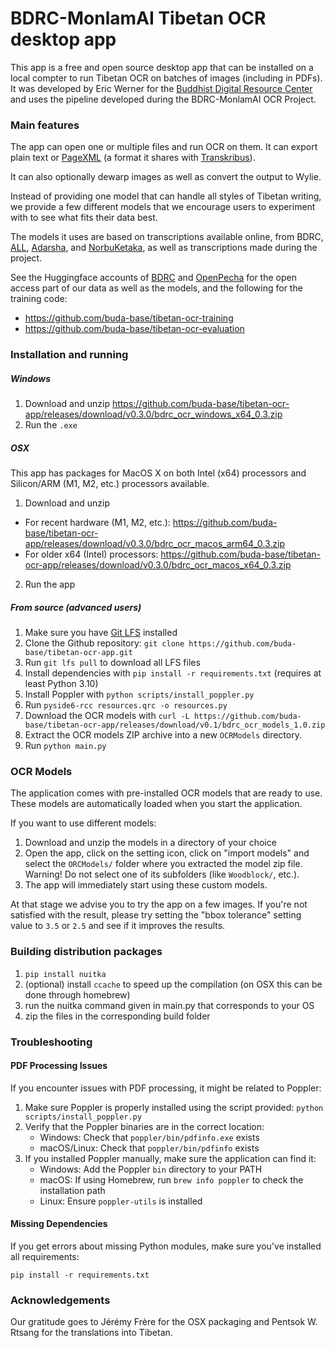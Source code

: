 # BDRC-MonlamAI Tibetan OCR desktop app

This app is a free and open source desktop app that can be installed on a local compter to run Tibetan OCR on batches of images (including in PDFs). It was developed by Eric Werner for the [Buddhist Digital Resource Center](https://www.bdrc.io) and uses the pipeline developed during the BDRC-MonlamAI OCR Project.

### Main features

The app can open one or multiple files and run OCR on them. It can export plain text or [PageXML](https://github.com/PRImA-Research-Lab/PAGE-XML) (a format it shares with [Transkribus](https://www.transkribus.org/)).

It can also optionally dewarp images as well as convert the output to Wylie.

Instead of providing one model that can handle all styles of Tibetan writing, we provide a few different models that we encourage users to experiment with to see what fits their data best.

The models it uses are based on transcriptions available online, from BDRC, [ALL](https://asianlegacylibrary.org/), [Adarsha](https://adarshah.org/), and [NorbuKetaka](http://purl.bdrc.io/resource/PR1ER1), as well as transcriptions made during the project.

See the Huggingface accounts of [BDRC](https://huggingface.co/BDRC) and [OpenPecha](https://huggingface.co/openpecha) for the open access part of our data as well as the models, and the following for the training code:

- https://github.com/buda-base/tibetan-ocr-training
- https://github.com/buda-base/tibetan-ocr-evaluation

### Installation and running

##### Windows

1. Download and unzip https://github.com/buda-base/tibetan-ocr-app/releases/download/v0.3.0/bdrc_ocr_windows_x64_0.3.zip
2. Run the `.exe`

##### OSX

This app has packages for MacOS X on both Intel (x64) processors and Silicon/ARM (M1, M2, etc.) processors available.

1. Download and unzip

- For recent hardware (M1, M2, etc.): https://github.com/buda-base/tibetan-ocr-app/releases/download/v0.3.0/bdrc_ocr_macos_arm64_0.3.zip
- For older x64 (Intel) processors: https://github.com/buda-base/tibetan-ocr-app/releases/download/v0.3.0/bdrc_ocr_macos_x64_0.3.zip

2. Run the app

##### From source (advanced users)

1. Make sure you have [Git LFS](https://git-lfs.com) installed
2. Clone the Github repository: `git clone https://github.com/buda-base/tibetan-ocr-app.git`
3. Run `git lfs pull` to download all LFS files
4. Install dependencies with `pip install -r requirements.txt` (requires at least Python 3.10)
5. Install Poppler with `python scripts/install_poppler.py`
6. Run `pyside6-rcc resources.qrc -o resources.py`
7. Download the OCR models with `curl -L https://github.com/buda-base/tibetan-ocr-app/releases/download/v0.1/bdrc_ocr_models_1.0.zip`
8. Extract the OCR models ZIP archive into a new `OCRModels` directory.
9. Run `python main.py`

### OCR Models

The application comes with pre-installed OCR models that are ready to use. These models are automatically loaded when you start the application.

If you want to use different models:

1. Download and unzip the models in a directory of your choice
2. Open the app, click on the setting icon, click on "import models" and select the `ORCModels/` folder where you extracted the model zip file. Warning! Do not select one of its subfolders (like `Woodblock/`, etc.).
3. The app will immediately start using these custom models.

At that stage we advise you to try the app on a few images. If you're not satisfied with the result, please try setting the "bbox tolerance" setting value to `3.5` or `2.5` and see if it improves the results.

### Building distribution packages

1. `pip install nuitka`
2. (optional) install `ccache` to speed up the compilation (on OSX this can be done through homebrew)
3. run the nuitka command given in main.py that corresponds to your OS
4. zip the files in the corresponding build folder

### Troubleshooting

#### PDF Processing Issues

If you encounter issues with PDF processing, it might be related to Poppler:

1. Make sure Poppler is properly installed using the script provided: `python scripts/install_poppler.py`
2. Verify that the Poppler binaries are in the correct location:
   - Windows: Check that `poppler/bin/pdfinfo.exe` exists
   - macOS/Linux: Check that `poppler/bin/pdfinfo` exists
3. If you installed Poppler manually, make sure the application can find it:
   - Windows: Add the Poppler `bin` directory to your PATH
   - macOS: If using Homebrew, run `brew info poppler` to check the installation path
   - Linux: Ensure `poppler-utils` is installed

#### Missing Dependencies

If you get errors about missing Python modules, make sure you've installed all requirements:

```
pip install -r requirements.txt
```

### Acknowledgements

Our gratitude goes to Jérémy Frère for the OSX packaging and Pentsok W. Rtsang for the translations into Tibetan.
